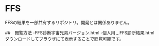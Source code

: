 # FFS
FFSの結果を一部共有するリポジトリ。開発とは関係ありません。

##　閲覧方法
-FFS診断宇宙兄弟バージョン.html
-個人用 _ FFS診断結果.html
ダウンロードしてブラウザにて表示することで閲覧可能です。
